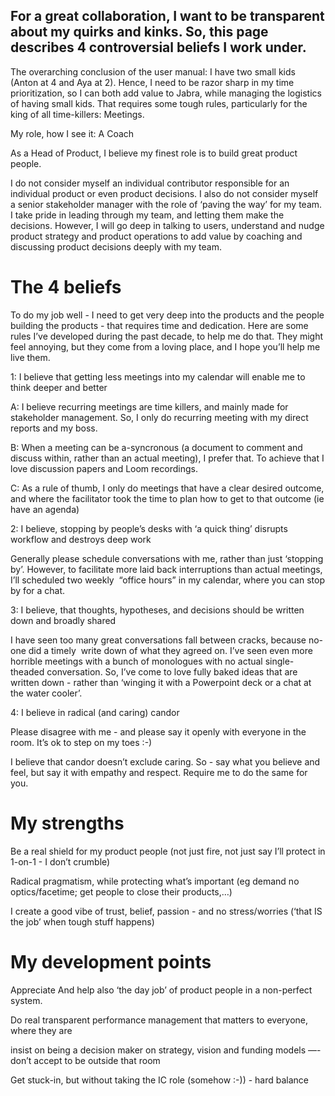## For a great collaboration, I want to be transparent about my quirks and kinks. So, this page describes 4 controversial beliefs I work under.

The overarching conclusion of the user manual: I have two small kids (Anton at 4 and Aya at 2). Hence, I need to be razor sharp in my time prioritization, so I can both add value to Jabra, while managing the logistics of having small kids. That requires some tough rules, particularly for the king of all time-killers: Meetings.

My role, how I see it: A Coach

As a Head of Product, I believe my finest role is to build great product people.

I do not consider myself an individual contributor responsible for an individual product or even product decisions. I also do not consider myself a senior stakeholder manager with the role of ‘paving the way’ for my team. I take pride in leading through my team, and letting them make the decisions. However, I will go deep in talking to users, understand and nudge product strategy and product operations to add value by coaching and discussing product decisions deeply with my team.

# The 4 beliefs

To do my job well - I need to get very deep into the products and the people building the products - that requires time and dedication. Here are some rules I’ve developed during the past decade, to help me do that. They might feel annoying, but they come from a loving place, and I hope you’ll help me live them.

1: I believe that getting less meetings into my calendar will enable me to think deeper and better

A: I believe recurring meetings are time killers, and mainly made for stakeholder management. So, I only do recurring meeting with my direct reports and my boss.

B: When a meeting can be a-syncronous (a document to comment and discuss within, rather than an actual meeting), I prefer that. To achieve that I love discussion papers and Loom recordings.

C: As a rule of thumb, I only do meetings that have a clear desired outcome, and where the facilitator took the time to plan how to get to that outcome (ie have an agenda)

2: I believe, stopping by people’s desks with ‘a quick thing’ disrupts workflow and destroys deep work

Generally please schedule conversations with me, rather than just ‘stopping by’. However, to facilitate more laid back interruptions than actual meetings, I’ll scheduled two weekly  “office hours” in my calendar, where you can stop by for a chat.

3: I believe, that thoughts, hypotheses, and decisions should be written down and broadly shared

I have seen too many great conversations fall between cracks, because no-one did a timely  write down of what they agreed on. I’ve seen even more horrible meetings with a bunch of monologues with no actual single-theaded conversation. So, I’ve come to love fully baked ideas that are written down - rather than ‘winging it with a Powerpoint deck or a chat at the water cooler’.

4: I believe in radical (and caring) candor

Please disagree with me - and please say it openly with everyone in the room. It’s ok to step on my toes :-)

I believe that candor doesn’t exclude caring. So - say what you believe and feel, but say it with empathy and respect. Require me to do the same for you.

# My strengths

Be a real shield for my product people (not just fire, not just say I’ll protect in 1-on-1 - I don’t crumble)

Radical pragmatism, while protecting what’s important (eg demand no optics/facetime; get people to close their products,…)

  
I create a good vibe of trust, belief, passion - and no stress/worries (‘that IS the job’ when tough stuff happens)

# My development points

Appreciate And help also ‘the day job’ of product people in a non-perfect system.

Do real transparent performance management that matters to everyone, where they are

insist on being a decision maker on strategy, vision and funding models —- don’t accept to be outside that room

Get stuck-in, but without taking the IC role (somehow :-)) - hard balance